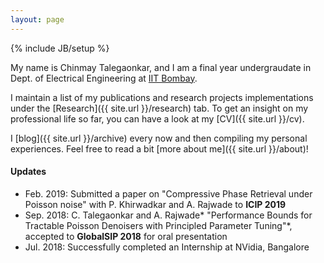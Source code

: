 ```yaml
---
layout: page
---
```

{% include JB/setup %}

My name is Chinmay Talegaonkar, and I am a final year undergraudate in Dept. of Electrical Engineering at [IIT Bombay](https://www.ee.iitb.ac.in/web). 

I maintain a list of my publications and research projects implementations under the [Research]({{ site.url }}/research) tab. To get an insight on my professional life so far, you can have a look at my [CV]({{ site.url }}/cv).

I [blog]({{ site.url }}/archive) every now and then compiling my personal experiences. Feel free to read a bit [more about me]({{ site.url }}/about)!

#### Updates

* Feb. 2019: Submitted a paper on "Compressive Phase Retrieval under Poisson noise" with P. Khirwadkar and A. Rajwade  to **ICIP 2019** 
* Sep. 2018: C. Talegaonkar and A. Rajwade* "Performance Bounds for Tractable Poisson Denoisers with Principled Parameter Tuning"*, accepted to **GlobalSIP 2018** for oral presentation
* Jul. 2018: Successfully completed an Internship at NVidia, Bangalore
